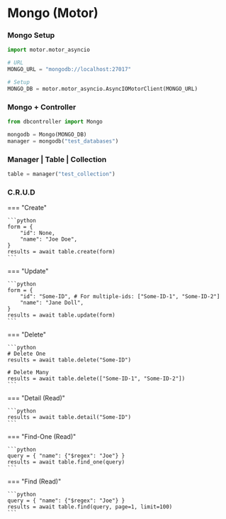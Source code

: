 # Mongo (Motor)

### Mongo Setup

```python
import motor.motor_asyncio

# URL
MONGO_URL = "mongodb://localhost:27017"

# Setup
MONGO_DB = motor.motor_asyncio.AsyncIOMotorClient(MONGO_URL)
```

### Mongo + Controller

```python
from dbcontroller import Mongo

mongodb = Mongo(MONGO_DB)
manager = mongodb("test_databases")
```

### Manager | Table | Collection

```python
table = manager("test_collection")
```

### C.R.U.D

=== "Create"

    ```python
    form = {
        "id": None,
        "name": "Joe Doe",
    }
    results = await table.create(form)
    ```

=== "Update"

    ```python
    form = {
        "id": "Some-ID", # For multiple-ids: ["Some-ID-1", "Some-ID-2"]
        "name": "Jane Doll",
    }
    results = await table.update(form)
    ```

=== "Delete"

    ```python
    # Delete One
    results = await table.delete("Some-ID")

    # Delete Many
    results = await table.delete(["Some-ID-1", "Some-ID-2"])
    ```

=== "Detail (Read)"

    ```python
    results = await table.detail("Some-ID")
    ```

=== "Find-One (Read)"

    ```python
    query = { "name": {"$regex": "Joe"} }
    results = await table.find_one(query)
    ```

=== "Find (Read)"

    ```python
    query = { "name": {"$regex": "Joe"} }
    results = await table.find(query, page=1, limit=100)
    ```
